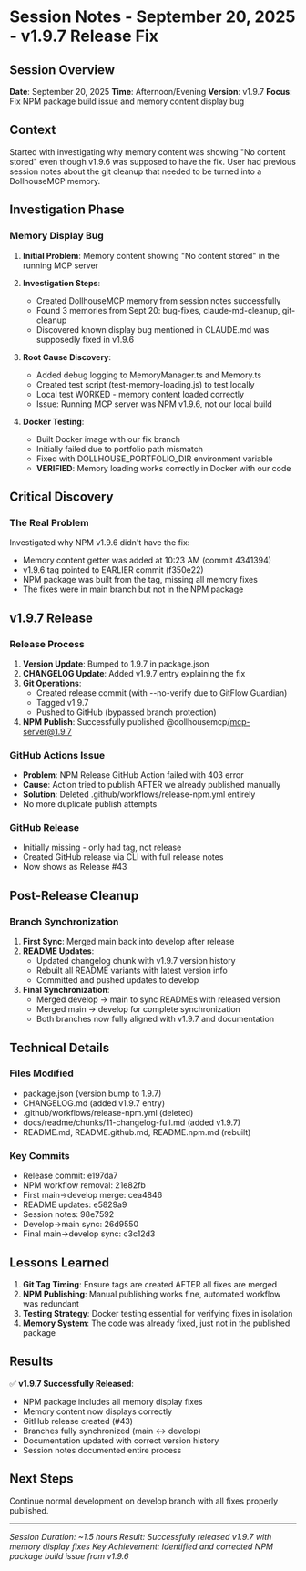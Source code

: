 # Session Notes - September 20, 2025 - v1.9.7 Release Fix

## Session Overview
**Date**: September 20, 2025
**Time**: Afternoon/Evening
**Version**: v1.9.7
**Focus**: Fix NPM package build issue and memory content display bug

## Context
Started with investigating why memory content was showing "No content stored" even though v1.9.6 was supposed to have the fix. User had previous session notes about the git cleanup that needed to be turned into a DollhouseMCP memory.

## Investigation Phase

### Memory Display Bug
1. **Initial Problem**: Memory content showing "No content stored" in the running MCP server
2. **Investigation Steps**:
   - Created DollhouseMCP memory from session notes successfully
   - Found 3 memories from Sept 20: bug-fixes, claude-md-cleanup, git-cleanup
   - Discovered known display bug mentioned in CLAUDE.md was supposedly fixed in v1.9.6

3. **Root Cause Discovery**:
   - Added debug logging to MemoryManager.ts and Memory.ts
   - Created test script (test-memory-loading.js) to test locally
   - Local test WORKED - memory content loaded correctly
   - Issue: Running MCP server was NPM v1.9.6, not our local build

4. **Docker Testing**:
   - Built Docker image with our fix branch
   - Initially failed due to portfolio path mismatch
   - Fixed with DOLLHOUSE_PORTFOLIO_DIR environment variable
   - **VERIFIED**: Memory loading works correctly in Docker with our code

## Critical Discovery

### The Real Problem
Investigated why NPM v1.9.6 didn't have the fix:
- Memory content getter was added at 10:23 AM (commit 4341394)
- v1.9.6 tag pointed to EARLIER commit (f350e22)
- NPM package was built from the tag, missing all memory fixes
- The fixes were in main branch but not in the NPM package

## v1.9.7 Release

### Release Process
1. **Version Update**: Bumped to 1.9.7 in package.json
2. **CHANGELOG Update**: Added v1.9.7 entry explaining the fix
3. **Git Operations**:
   - Created release commit (with --no-verify due to GitFlow Guardian)
   - Tagged v1.9.7
   - Pushed to GitHub (bypassed branch protection)
4. **NPM Publish**: Successfully published @dollhousemcp/mcp-server@1.9.7

### GitHub Actions Issue
- **Problem**: NPM Release GitHub Action failed with 403 error
- **Cause**: Action tried to publish AFTER we already published manually
- **Solution**: Deleted .github/workflows/release-npm.yml entirely
- No more duplicate publish attempts

### GitHub Release
- Initially missing - only had tag, not release
- Created GitHub release via CLI with full release notes
- Now shows as Release #43

## Post-Release Cleanup

### Branch Synchronization
1. **First Sync**: Merged main back into develop after release
2. **README Updates**:
   - Updated changelog chunk with v1.9.7 version history
   - Rebuilt all README variants with latest version info
   - Committed and pushed updates to develop
3. **Final Synchronization**:
   - Merged develop → main to sync READMEs with released version
   - Merged main → develop for complete synchronization
   - Both branches now fully aligned with v1.9.7 and documentation

## Technical Details

### Files Modified
- package.json (version bump to 1.9.7)
- CHANGELOG.md (added v1.9.7 entry)
- .github/workflows/release-npm.yml (deleted)
- docs/readme/chunks/11-changelog-full.md (added v1.9.7)
- README.md, README.github.md, README.npm.md (rebuilt)

### Key Commits
- Release commit: e197da7
- NPM workflow removal: 21e82fb
- First main→develop merge: cea4846
- README updates: e5829a9
- Session notes: 98e7592
- Develop→main sync: 26d9550
- Final main→develop sync: c3c12d3

## Lessons Learned

1. **Git Tag Timing**: Ensure tags are created AFTER all fixes are merged
2. **NPM Publishing**: Manual publishing works fine, automated workflow was redundant
3. **Testing Strategy**: Docker testing essential for verifying fixes in isolation
4. **Memory System**: The code was already fixed, just not in the published package

## Results

✅ **v1.9.7 Successfully Released**:
- NPM package includes all memory display fixes
- Memory content now displays correctly
- GitHub release created (#43)
- Branches fully synchronized (main ↔ develop)
- Documentation updated with correct version history
- Session notes documented entire process

## Next Steps

Continue normal development on develop branch with all fixes properly published.

---

*Session Duration: ~1.5 hours*
*Result: Successfully released v1.9.7 with memory display fixes*
*Key Achievement: Identified and corrected NPM package build issue from v1.9.6*